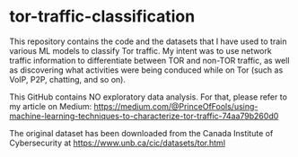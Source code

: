 # tor-traffic-classification
This repository contains the code and the datasets that I have used to train various ML models to classify Tor traffic.
My intent was to use network traffic information to differentiate between TOR and non-TOR traffic, as well as discovering what activities were being conduced while on Tor (such as VoIP, P2P, chatting, and so on).

This GitHub contains NO exploratory data analysis. For that, please refer to my article on Medium: https://medium.com/@PrinceOfFools/using-machine-learning-techniques-to-characterize-tor-traffic-74aa79b260d0

The original dataset has been downloaded from the Canada Institute of Cybersecurity at https://www.unb.ca/cic/datasets/tor.html
